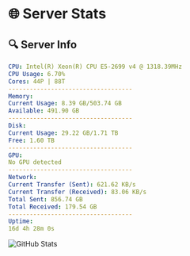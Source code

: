 # 🌐 Server Stats
## 🔍 Server Info
```yaml
CPU: Intel(R) Xeon(R) CPU E5-2699 v4 @ 1318.39MHz
CPU Usage: 6.70%
Cores: 44P | 88T
-----------------------------------
Memory:
Current Usage: 8.39 GB/503.74 GB
Available: 491.90 GB
-----------------------------------
Disk:
Current Usage: 29.22 GB/1.71 TB
Free: 1.60 TB
-----------------------------------
GPU:
No GPU detected
-----------------------------------
Network:
Current Transfer (Sent): 621.62 KB/s
Current Transfer (Received): 83.06 KB/s
Total Sent: 856.74 GB
Total Received: 179.54 GB
-----------------------------------
Uptime:
16d 4h 28m 0s
```
![GitHub Stats](https://img.shields.io/badge/Updated-2025-05-05_21:36:48-blue)